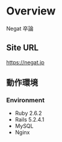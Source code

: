 # Overview
Negat 卒論

## Site URL
https://negat.jp

## 動作環境
### Environment
- Ruby 2.6.2
- Rails 5.2.4.1
- MySQL
- Nginx

